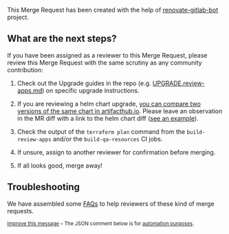 This Merge Request has been created with the help of [renovate-gitlab-bot] project.

## What are the next steps?

If you have been assigned as a reviewer to this Merge Request,
please review this Merge Request with the same scrutiny as any community contribution:

1. Check out the Upgrade guides in the repo (e.g. [UPGRADE.review-apps.md](https://gitlab.com/gitlab-org/quality/engineering-productivity-infrastructure/-/blob/main/UPGRADE.review-apps.md)) on specific upgrade instructions.

1. If you are reviewing a helm chart upgrade, [you can compare two versions of the same chart in artifacthub.io](https://blog.artifacthub.io/blog/helm-template-compare/). Please leave an observation in the MR diff with a link to the helm chart diff ([see an example](https://gitlab.com/gitlab-org/quality/engineering-productivity-infrastructure/-/merge_requests/208#note_1172391326)).

1. Check the output of the `terraform plan` command from the `build-review-apps` and/or the `build-qa-resources` CI jobs.

1. If unsure, assign to another reviewer for confirmation before merging.

1. If all looks good, merge away!

## Troubleshooting

We have assembled some [FAQs] to help reviewers of these kind of merge requests.

<small>

[Improve this message][message_source] – The JSON comment below is for [automation purposes][process].

</small>

[renovate-gitlab-bot]: https://gitlab.com/gitlab-org/frontend/renovate-gitlab-bot
[main_context]: https://docs.gitlab.com/ee/ci/merge_request_pipelines/#run-pipelines-in-the-parent-project-for-merge-requests-from-a-forked-project
[message_source]: https://gitlab.com/gitlab-org/frontend/renovate-gitlab-bot/-/blob/main/renovate/comment_templates/engineering_productivity_infra.md
[process]: https://gitlab.com/gitlab-org/frontend/renovate-gitlab-bot/-/blob/main/docs/process.md

[FAQs]: https://gitlab.com/gitlab-org/frontend/renovate-gitlab-bot/-/blob/main/docs/faq.md
